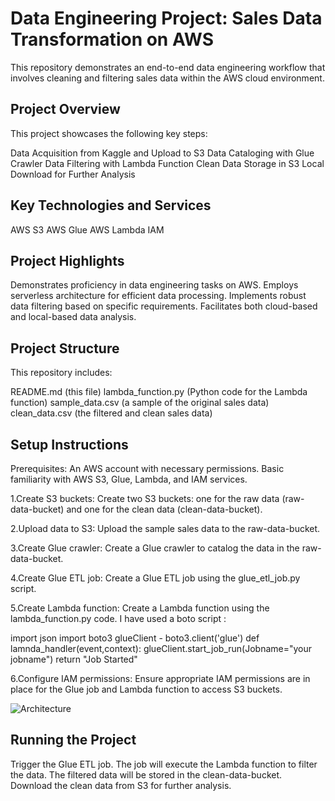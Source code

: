 # Data Engineering Project: Sales Data Transformation on AWS

This repository demonstrates an end-to-end data engineering workflow that involves cleaning and filtering sales data within the AWS cloud environment.

## Project Overview

This project showcases the following key steps:

Data Acquisition from Kaggle and Upload to S3
Data Cataloging with Glue Crawler
Data Filtering with Lambda Function
Clean Data Storage in S3
Local Download for Further Analysis

## Key Technologies and Services

AWS S3
AWS Glue
AWS Lambda
IAM

## Project Highlights

Demonstrates proficiency in data engineering tasks on AWS.
Employs serverless architecture for efficient data processing.
Implements robust data filtering based on specific requirements.
Facilitates both cloud-based and local-based data analysis.
## Project Structure

This repository includes:

README.md (this file)
lambda_function.py (Python code for the Lambda function)
sample_data.csv (a sample of the original sales data)
clean_data.csv (the filtered and clean sales data)

## Setup Instructions

Prerequisites:
An AWS account with necessary permissions.
Basic familiarity with AWS S3, Glue, Lambda, and IAM services.

1.Create S3 buckets:
   Create two S3 buckets: one for the raw data (raw-data-bucket) and one for the clean data (clean-data-bucket).
   
2.Upload data to S3:
   Upload the sample sales data to the raw-data-bucket.

3.Create Glue crawler:
  Create a Glue crawler to catalog the data in the raw-data-bucket.

4.Create Glue ETL job:
  Create a Glue ETL job using the glue_etl_job.py script.

5.Create Lambda function:
  Create a Lambda function using the lambda_function.py code. I have used a boto script :

  import json
  import boto3
  glueClient - boto3.client('glue')
  def lamnda_handler(event,context):
    glueClient.start_job_run(Jobname="your jobname")
    return "Job Started"

6.Configure IAM permissions:
  Ensure appropriate IAM permissions are in place for the Glue job and Lambda function to access S3 buckets.

![Architecture](images/aws_arch.png)

## Running the Project

Trigger the Glue ETL job.
The job will execute the Lambda function to filter the data.
The filtered data will be stored in the clean-data-bucket.
Download the clean data from S3 for further analysis.
